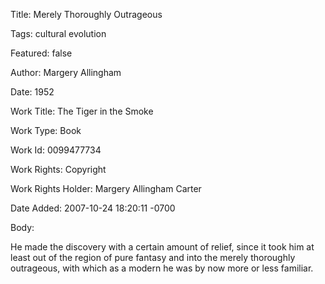 Title:  Merely Thoroughly Outrageous

Tags:   cultural evolution

Featured: false

Author: Margery Allingham

Date:   1952

Work Title: The Tiger in the Smoke

Work Type: Book

Work Id: 0099477734

Work Rights: Copyright

Work Rights Holder: Margery Allingham Carter

Date Added: 2007-10-24 18:20:11 -0700

Body: 

He made the discovery with a certain amount of relief, since it took him at least out of the region of pure fantasy and into the merely thoroughly outrageous, with which as a modern he was by now more or less familiar. 

